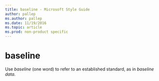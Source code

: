 ```yaml
---
title: baseline - Microsoft Style Guide
author: pallep
ms.author: pallep
ms.date: 11/19/2016
ms.topic: article
ms.prod: non-product specific
---
```


# baseline

Use *baseline* (one word) to refer to an established standard, as in *baseline data*.
